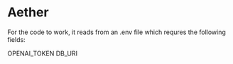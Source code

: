 # Aether

For the code to work, it reads from an .env file which requres the following fields:

OPENAI_TOKEN
DB_URI